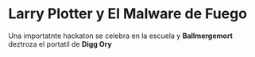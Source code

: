 # Larry Plotter y El Malware de Fuego

Una importatnte hackaton se celebra en la escuela y **Ballmergemort**
deztroza el portatil de **Digg Ory**